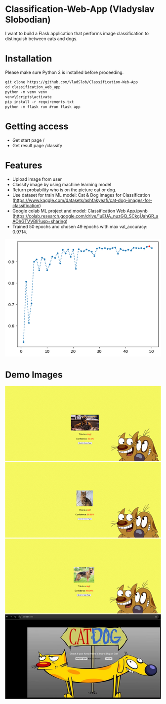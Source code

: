 # Classification-Web-App (Vladyslav Slobodian)

I want to build a Flask application that performs image classification to distinguish between cats and dogs.

# Installation

Please make sure Python 3 is installed before proceeding.
```
git clone https://github.com/VladSlob/Classification-Web-App
cd classification_web_app
python -m venv venv
venv\Scripts\activate
pip install -r requirements.txt
python -m flask run #run flask app
```

# Getting access

- Get start page /
- Get result page /classify

# Features

- Upload image from user
- Classify image by using machine learning model
- Return probability who is on the picture cat or dog.
- Use dataset for train ML model: Cat & Dog images for Classification (https://www.kaggle.com/datasets/ashfakyeafi/cat-dog-images-for-classification)
- Google colab ML project and model: Classification Web App.ipynb (https://colab.research.google.com/drive/1uEUA_nuzGQ_SCkgUahGR_aAOhGTVVBIi?usp=sharing)
- Trained 50 epochs and chosen 49 epochs with max val_accuracy: 0.9714.

![Опис графіка епох машинного навчання](demo_images/ml_epochs.png)

# Demo Images

![Результат ALF](demo_images/alf_result.png)
![Результат CAT](demo_images/cat_result.png)
![Результат DOG](demo_images/dog_result.png)
![Головна сторінка](demo_images/main_page.png)

